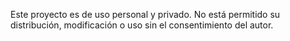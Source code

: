 Este proyecto es de uso personal y privado. No está permitido su distribución, modificación o uso sin el consentimiento del autor.
